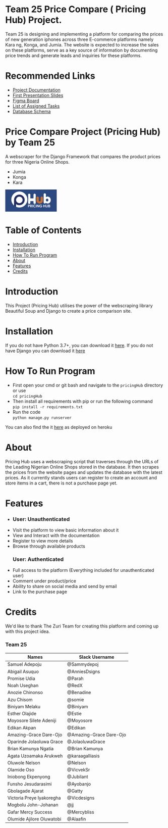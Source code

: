 # Team 25 Price Compare ( Pricing Hub) Project.

Team 25 is designing and implementing a platform for comparing the prices of new generation iphones across three E-commerce platforms namely Kara ng, Konga, and Jumia. The website is expected to increase the sales on these platforms, serve as a key source of information by documenting price trends and generate leads and inquiries for these platforms.

# Recommended Links

- <a href="https://docs.google.com/document/u/0/d/10qsoyBd0oL_cO02p2cD-qYHt94uvzGGtjPwSZJlzEYU/mobilebasic" target="_blank">Project Documentation</a>
- <a href="https://docs.google.com/presentation/d/1DjNxjVHMToqwqUbdlc4emv6zCfOb2M0FAjxUpfxpL70/edit?usp=drivesdk" target="_blank">First Presentation Slides</a>
- <a href="https://www.figma.com/file/Wg0M5JNp6Aq3gq9IsJ3YYY/Price-Compare-Project-PricingHub-Team-25?fuid=1132565527119087761" target="_blank">Figma Board</a>
- <a href="https://docs.google.com/spreadsheets/u/0/d/11kKhgiG3PW7yRytWT_wq-VMQh-GHfWiOyTE-bG9rpTE/htmlview#gid=0" target="_blank">List of Assigned Tasks</a>
- <a href="https://www.figma.com/file/Wg0M5JNp6Aq3gq9IsJ3YYY/Price-Compare-Project-PricingHub-Team-25?node-id=1%3A936" target="_blank">Database Schema</a>

# Price Compare Project (Pricing Hub) by Team 25

A webscraper for the Django Framework that compares the product prices for three Nigeria Online Shops.

- Jumia
- Konga
- Kara

![Optional Text](logoo.png)

# Table of Contents

- <a href="https://github.com/zuri-training/Project-price-compare-team-25#Introduction">Introduction</a>
- <a href="https://github.com/zuri-training/Project-price-compare-team-25#Installation">Installation</a>
- <a href="https://github.com/zuri-training/Project-price-compare-team-25#How-To-Run-Program">How To Run Program</a>
- <a href="https://github.com/zuri-training/Project-price-compare-team-25#About">About</a>
- <a href="https://github.com/zuri-training/Project-price-compare-team-25#Features">Features</a>
- <a href="https://github.com/zuri-training/Project-price-compare-team-25#Credit">Credits</a>

# Introduction

This Project (Pricing Hub) utilises the power of the webscraping library Beautiful Soup and Django to create a price comparison site.

# Installation

If you do not have Python 3.7+, you can download it [here](https://www.python.org/downloads/release/python-370/, "here").
If you do not have Django you can download it [here](https://docs.djangoproject.com/en/3.0/topics/install/)

# How To Run Program
- First open your cmd or git bash and navigate to the `pricingHub` directory or use <br>
```cd pricingHub```
- Then install all requirements with pip or run the following command <br>
```pip install -r requirements.txt```
- Run the code <br>
```python manage.py runserver```

You can also find the it <a href="https://team25ph.herokuapp.com/">here</a> as deployed on heroku

# About

Pricing Hub uses a webscraping script that traverses through the URLs of the Leading Nigerian Online Shops stored in the database. It then scrapes the prices from the website pages and updates the database with the latest prices. As it currently stands users can register to create an account and store items in a cart, there is not a purchase page yet.

# Features

-    <h3 align="left">User: Unauthenticated</h3>
- Visit the platform to view basic information about it
- View and Interact with the documentation
- Register to view more details
- Browse through available products
    <h3 align="left">User: Authenticated</h3>
- Full access to the platform (Everything included for unauthenticated user)
- Comment under product/price
- Ability to share on social media and send by email
- Link to the purchase page

# Credits

We'd like to thank The Zuri Team for creating this platform and coming up with this project idea.

### Team 25
| Names | Slack Username|
| ------------- | ------------- |
| Samuel Adepoju | @Sammydepoj |
| Abigail Asuquo | @AnniesDsigns |
| Promise Udia | @Parah |
| Noah Useghan | @RedX |
| Anozie Chinonso | @Benadine |
| Azu Chisom | @somie |
| Biniyam Melaku | @Biniyam |
| Esther Olajide | @Estie |
| Moyosore Silete Adeniji | @Moyosore |
| Edikan Akpan | @Edikan |
| Amazing-Grace Dare-Ojo | @Amazing-Grace Dare-Ojo|
| Oparinde Jolaoluwa Grace | @JolaoluwaGrace |
| Brian Kamunya Ngatia | @Brian Kamunya |
| Agata Uzoamaka Arukweh | @karaagalliasis |
| Oluwole Nelson | @Nelson |
| Olamide Oso | @VicvekSr |
| Iniobong Ekpenyong | @Jubilant |
| Funsho Jesudarasimi | @Ayobanjo |
| Gbolagade Ajarat | @Gatty |
| Victoria Preye Iyakoregha | @Vicdesigns |
| Mogbolu John-Johanan | @jj |
| Gafar Mercy Success | @Mercybliss |
| Olumide Ajilore Oluwatobi | @Alaafin |
